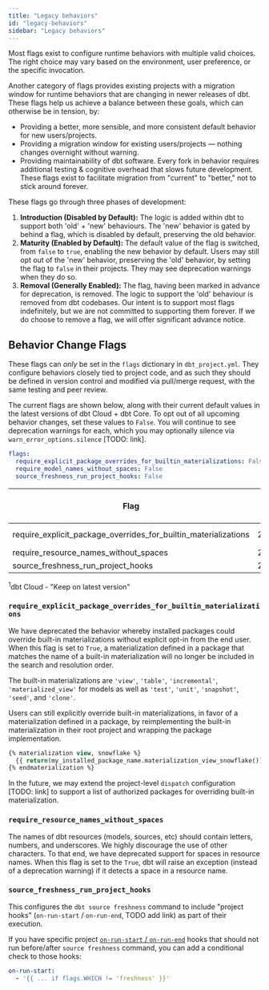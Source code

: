 ```yaml
---
title: "Legacy behaviors"
id: "legacy-behaviors"
sidebar: "Legacy behaviors"
---
```


Most flags exist to configure runtime behaviors with multiple valid choices. The right choice may vary based on the environment, user preference, or the specific invocation.

Another category of flags provides existing projects with a migration window for runtime behaviors that are changing in newer releases of dbt. These flags help us achieve a balance between these goals, which can otherwise be in tension, by:
- Providing a better, more sensible, and more consistent default behavior for new users/projects.
- Providing a migration window for existing users/projects &mdash; nothing changes overnight without warning.
- Providing maintainability of dbt software. Every fork in behavior requires additional testing & cognitive overhead that slows future development. These flags exist to facilitate migration from "current" to "better," not to stick around forever.

These flags go through three phases of development:
1. **Introduction (Disabled by Default):** The logic is added within dbt to support both 'old' + 'new' behaviours. The 'new' behavior is gated by behind a flag, which is disabled by default, preserving the old behavior.
2. **Maturity (Enabled by Default):** The default value of the flag is switched, from `false` to `true`, enabling the new behavior by default. Users may still opt out of the 'new' behavior, preserving the 'old' behavior, by setting the flag to `false` in their projects. They may see deprecation warnings when they do so.
3. **Removal (Generally Enabled):** The flag, having been marked in advance for deprecation, is removed. The logic to support the 'old' behaviour is removed from dbt codebases. Our intent is to support most flags indefinitely, but we are not committed to supporting them forever. If we do choose to remove a flag, we will offer significant advance notice.

## Behavior Change Flags

These flags can _only_ be set in the `flags` dictionary in `dbt_project.yml`. They configure behaviors closely tied to project code, and as such they should be defined in version control and modified via pull/merge request, with the same testing and peer review.

The current flags are shown below, along with their current default values in the latest versions of dbt Cloud + dbt Core. To opt out of all upcoming behavior changes, set these values to `False`. You will continue to see deprecation warnings for each, which you may optionally silence via `warn_error_options.silence` [TODO: link].

<File name='dbt_project.yml'>

```yml
flags:
  require_explicit_package_overrides_for_builtin_materializations: False
  require_model_names_without_spaces: False
  source_freshness_run_project_hooks: False
```

</File>

| Flag                                                            | dbt Cloud: Intro | dbt Cloud: Maturity | dbt Core: Intro | dbt Core: Maturity | 
|-----------------------------------------------------------------|------------------|---------------------|-----------------|--------------------|
| require_explicit_package_overrides_for_builtin_materializations | 2024.04.xxx      | 2024.05.xxx         | 1.6.x, 1.7.x    | v1.8.0             |
| require_resource_names_without_spaces                           | 2024.04.xxx      | 2024.06.xxx         | 1.8.0           | v1.9.0             |
| source_freshness_run_project_hooks                              | 2024.03.xxx      | 2024.06.xxx         | 1.8.0           | v1.9.0             |

<sup>1</sup>dbt Cloud - "Keep on latest version"

</File>

### `require_explicit_package_overrides_for_builtin_materializations`

We have deprecated the behavior whereby installed packages could override built-in materializations without explicit opt-in from the end user. When this flag is set to `True`, a materialization defined in a package that matches the name of a built-in materialization will no longer be included in the search and resolution order.

The built-in materializations are `'view'`, `'table'`, `'incremental'`, `'materialized_view'` for models as well as `'test'`, `'unit'`, `'snapshot'`, `'seed'`, and `'clone'`.

Users can still explicitly override built-in materializations, in favor of a materialization defined in a package, by reimplementing the built-in materialization in their root project and wrapping the package implementation.

<File name='macros/materialization_view.sql'>

```sql
{% materialization view, snowflake %}
  {{ return(my_installed_package_name.materialization_view_snowflake()) }}
{% endmaterialization %}
```

In the future, we may extend the project-level `dispatch` configuration [TODO: link] to support a list of authorized packages for overriding built-in materialization.

</File>

### `require_resource_names_without_spaces`

The names of dbt resources (models, sources, etc) should contain letters, numbers, and underscores. We highly discourage the use of other characters. To that end, we have deprecated support for spaces in resource names. When this flag is set to the `True`, dbt will raise an exception (instead of a deprecation warning) if it detects a space in a resource name.

### `source_freshness_run_project_hooks`

This configures the `dbt source freshness` command to include "project hooks" (`on-run-start` / `on-run-end`, TODO add link) as part of their execution.

If you have specific project [`on-run-start` / `on-run-end`](/reference/project-configs/on-run-start-on-run-end) hooks that should not run before/after `source freshness` command, you can add a conditional check to those hooks:

<File name='dbt_project.yml'>

```yaml
on-run-start:
  - '{{ ... if flags.WHICH != 'freshness' }}'
```
</File>
